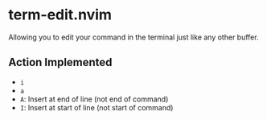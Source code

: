 # term-edit.nvim
Allowing you to edit your command in the terminal just like any other buffer.

## Action Implemented
- `i`
- `a`
- `A`: Insert at end of line (not end of command)
- `I`: Insert at start of line (not start of command)
